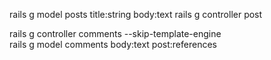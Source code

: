 rails g model posts title:string body:text
rails g controller post


rails g controller comments --skip-template-engine	
rails g model comments body:text post:references
